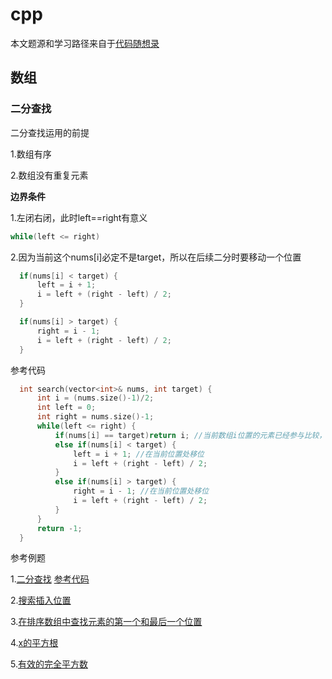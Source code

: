 # cpp

本文题源和学习路径来自于[代码随想录](https://programmercarl.com/)

## 数组
### 二分查找

二分查找运用的前提

  1.数组有序

  2.数组没有重复元素

**边界条件**

  1.左闭右闭，此时left==right有意义
  ```cpp
  while(left <= right)
  ```

  2.因为当前这个nums[i]必定不是target，所以在后续二分时要移动一个位置
  >     
  ```cpp
    if(nums[i] < target) {
        left = i + 1;
        i = left + (right - left) / 2;
    }
  ```
  >     
  ```cpp
    if(nums[i] > target) {
        right = i - 1; 
        i = left + (right - left) / 2;
    }
  ```

参考代码

  >
  ```cpp
    int search(vector<int>& nums, int target) {
        int i = (nums.size()-1)/2;
        int left = 0;
        int right = nums.size()-1;
        while(left <= right) { 
            if(nums[i] == target)return i; //当前数组i位置的元素已经参与比较，所以后续二分需要移位(+1/-1)
            else if(nums[i] < target) {
                left = i + 1; //在当前位置处移位
                i = left + (right - left) / 2;
            }
            else if(nums[i] > target) {
                right = i - 1; //在当前位置处移位
                i = left + (right - left) / 2;
            }
        }
        return -1;
    }
  ```

参考例题

1.[二分查找](https://leetcode.cn/problems/binary-search/)
[参考代码](https://github.com/huawg2000/cpp/blob/leetcode/src/704%E4%BA%8C%E5%88%86%E6%9F%A5%E6%89%BE.cpp)

2.[搜索插入位置](https://leetcode.cn/problems/search-insert-position/)

3.[在排序数组中查找元素的第一个和最后一个位置](https://leetcode.cn/problems/find-first-and-last-position-of-element-in-sorted-array/)

4.[x的平方根](https://leetcode.cn/problems/sqrtx/)

5.[有效的完全平方数](https://leetcode.cn/problems/valid-perfect-square/)